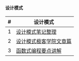 #### 设计模式
|#|设计模式|
|---|----|
|1|[设计模式笔记整理](https://blog.csdn.net/MichelleZhai/article/details/80225360)|
|2|[设计模式极客学院文章篇](http://www.cnblogs.com/cangowu/p/5062130.html) |
|3|[函数式编程要点讲解](https://www.cnblogs.com/tugenhua0707/p/5046854.html)|